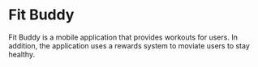 # Fit Buddy

Fit Buddy is a mobile application that provides workouts for users. In addition, the application uses a rewards system to moviate users to stay healthy.


